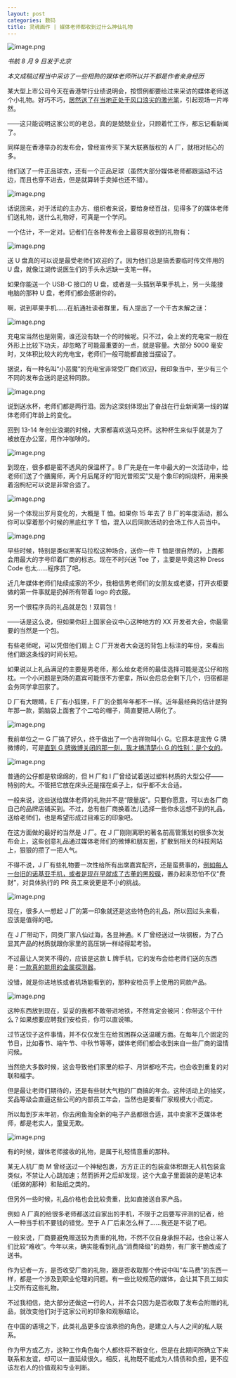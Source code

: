 ```yaml
---
layout: post
categories: 数码
title: 灵魂画作 | 媒体老师都收到过什么神仙礼物
---
```


![image.png](https://raw.githubusercontent.com/lishuhang/htsimg/master/2019/08/draw-china-mobile-laser-pen.jpg)

*书航 8 月 9 日发于北京*

*本文成稿过程当中采访了一些相熟的媒体老师所以并不都是作者亲身经历*

某大型上市公司今天在香港举行业绩说明会，按惯例都要给过来采访的媒体老师送个小礼物。好巧不巧，[居然送了在当地正处于风口浪尖的激光笔](https://weibo.com/6402011417/I1nYBAEXN)，引起现场一片哗然。

——这只能说明这家公司的老总，真的是兢兢业业，只顾着忙工作，都忘记看新闻了。

同样是在香港举办的发布会，曾经宣传买下某大联赛版权的 A 厂，就相对贴心的多。

他们送了一件正品球衣，还有一个正品足球（虽然大部分媒体老师都跟运动不沾边，而且也穿不进去，但是就算转手卖掉也还不错）。

![image.png](https://raw.githubusercontent.com/lishuhang/htsimg/master/2019/08/draw-letv-football-clothes.jpg)

话说回来，对于活动的主办方、组织者来说，要给身经百战，见得多了的媒体老师们送礼物，送什么礼物好，可真是一个学问。

一个估计，不一定对。记者们在各种发布会上最容易收到的礼物有：

![image.png](https://raw.githubusercontent.com/lishuhang/htsimg/master/2019/08/draw-6-favorite-gift-for-journalists.jpg)

送 U 盘真的可以说是最受老师们欢迎的了。因为他们总是搞丢要临时传文件用的 U 盘，就像江湖传说医生们的手头永远缺一支笔一样。

如果你能送一个 USB-C 接口的 U 盘，或者是一头插到苹果手机上，另一头能接电脑的那种 U 盘，老师们都会感谢你的。

啊，说到苹果手机……在航通社读者群里，有人提出了一个千古未解之谜：

![image.png](https://raw.githubusercontent.com/lishuhang/htsimg/master/2019/08/draw-talk-iphone-case.jpg)

充电宝当然也是刚需，谁还没有缺一个的时候呢。只不过，会上发的充电宝一般在外形上比较下功夫，却忽略了可能最重要的一点，就是容量。大部分 5000 毫安时，又体积比较大的充电宝，老师们一般可能都直接当摆设了。

据说，有一种名叫“小恶魔”的充电宝非常受厂商们欢迎，我印象当中，至少有三个不同的发布会送的是这种同款。

![image.png](https://raw.githubusercontent.com/lishuhang/htsimg/master/2019/08/draw-little-monster-power-bank.jpg)

说到送水杯，老师们都是两行泪。因为这深刻体现出了奋战在行业新闻第一线的媒体老师们年龄上的变化。 

回到 13-14 年创业浪潮的时候，大家都喜欢送马克杯。这种杯生来似乎就是为了被放在办公室，用作冲咖啡的。

![image.png](https://raw.githubusercontent.com/lishuhang/htsimg/master/2019/08/draw-google-mug-coffee.jpg)

到现在，很多都是密不透风的保温杯了。B 厂先是在一年中最大的一次活动中，给老师们送了个膳魔师，两个月后尾牙的“阳光普照奖”又是个象印的焖烧杯，用来换着泡枸杞可以说是非常合适了。

![image.png](https://raw.githubusercontent.com/lishuhang/htsimg/master/2019/08/draw-thermos-zojirushi-cups.jpg)



另一个体现出岁月变化的，大概是 T 恤。如果你 15 年去了 B 厂的年度活动，那么你可以穿着那个时候的黑底红字 T 恤，混入以后同款活动的会场工作人员当中。

![image.png](https://raw.githubusercontent.com/lishuhang/htsimg/master/2019/08/draw-tmall-tee.jpg)

早些时候，特别是类似黑客马拉松这种场合，送你一件 T 恤是很自然的，上面都会用最大的字号印着厂商的标志。现在不时兴送 Tee 了，主要是毕竟这种 Dress Code 也太……程序员了吧。

近几年媒体老师们陆续成家的不少，我相信男老师们的女朋友或老婆，打开衣柜要做的第一件事就是扔掉所有带着 logo 的衣服。

另一个很程序员的礼品就是包！双肩包！

——话是这么说，但如果你赶上国家会议中心这种地方的 XX 开发者大会，你最需要的当然是一个包。

有些老师呢，可以凭借他们肩上 C 厂开发者大会送的背包上标注的年份，来看出他们跟这条线的时间长短。

如果说以上礼品满足的主要是男老师，那么给女老师的最佳选择可能是送公仔和抱枕。一个小问题是到场的嘉宾可能很不方便拿，所以会后总会剩下几个，归宿都是会务同学拿回家了。

D 厂有大眼睛，E 厂有小狐狸，F 厂的企鹅年年都不一样。近年最经典的估计是狗年那一款，鹅脑袋上面套了个二哈的帽子，简直要把人萌化了。

![image.png](https://raw.githubusercontent.com/lishuhang/htsimg/master/2019/08/draw-tencent-dog-year-doll.jpg)

我前单位之一 G 厂搞了好久，终于做出了一个吉祥物叫小 G。它原本是宣传 G 牌微博的，可是[直到 G 牌微博关闭的那一刻，我才搞清楚小 G 的性别：](http://mp.weixin.qq.com/s?__biz=MjM5NTAyNjE4MA==&mid=200767212&idx=1&sn=feaa2ea0f1d5fad0a471d90c9d4e07dd&scene=21#wechat_redirect)[是个女的](http://mp.weixin.qq.com/s?__biz=MjM5NTAyNjE4MA==&mid=200767212&idx=1&sn=feaa2ea0f1d5fad0a471d90c9d4e07dd&scene=21#wechat_redirect)。

![image.png](https://raw.githubusercontent.com/lishuhang/htsimg/master/2019/08/draw-netease-weibo-farewell.jpg)

普通的公仔都是软绵绵的，但 H 厂和 I 厂曾经试着送过塑料材质的大型公仔——特别的大。不管把它放在床头还是摆在桌子上，似乎都不太合适。

一般来说，这些送给媒体老师的礼物并不是“限量版”。只要你愿意，可以去各厂商自己的品牌店铺买到。不过，总有些厂商换着法儿选择一些你永远想不到的礼品，送给老师们，也是希望形成过目难忘的印象吧。

在这方面做的最好的当然是 J 厂。在 J 厂刚刚离职的著名前高管策划的很多次发布会上，这些创意礼品通过媒体老师们的微博和朋友圈，扩散到相关的科技网站上，狠狠的攒了一把人气。

不得不说，J 厂有些礼物要一次性给所有出席嘉宾配齐，还是蛮费事的，[例如每人一台旧的诺基亚手机，或者是现在早就成了古董的黑胶碟](https://www.zhihu.com/question/26553336/answer/33199124)，置办起来恐怕不仅“费财”，对具体执行的 PR 员工来说更是不小的挑战。

![image.png](https://raw.githubusercontent.com/lishuhang/htsimg/master/2019/08/draw-meizu-product-launch.jpg)

现在，很多人一想起 J 厂的第一印象就还是这些特色的礼品，所以回过头来看，应该是值得的吧。

在 J 厂带动下，同类厂家八仙过海，各显神通。K 厂曾经送过一块钢板，为了凸显其产品的材质就跟你家里的高压锅一样经得起考验。

不过最让人哭笑不得的，应该是这款 L 牌手机，它的发布会给老师们送的东西是：[一款真的能用的金属探测器](http://m.qudong.com/pcarticle/270515)。

没错，就是你进地铁或者机场能看到的，那种安检员手上使用的同款产品。

![image.png](https://raw.githubusercontent.com/lishuhang/htsimg/master/2019/08/draw-metal-detector.jpg)

这种东西放到现在，妥妥的我都不敢带进地铁，不然肯定会被问：你带这个干什么？如果想要应聘我们安检员，你可以直说嘛。

过节送饺子这件事情，并不仅仅发生在给贫困群众送温暖方面。在每年几个固定的节日，比如春节、端午节、中秋节等等，媒体老师们都会收到来自一些厂商的温情问候。

当然绝大多数时候，这会导致他们家里的粽子、月饼都吃不完，也会收到重复的对联和福字。

但是最让老师们期待的，还是有些财大气粗的厂商搞的年会。这种活动上的抽奖，奖品等级会直逼这些公司的内部员工年会，当然也是要看厂家规模大小而定。

所以每到岁末年初，你去闲鱼淘全新的电子产品都很合适，其中卖家不乏媒体老师，都是老实人，童叟无欺。

![image.png](https://raw.githubusercontent.com/lishuhang/htsimg/master/2019/08/draw-xianyu-2nd-hand-market.jpg)

有的时候，媒体老师接收的礼物，是属于礼轻情意重的那种。

某无人机厂商 M 曾经送过一个神秘包裹，方方正正的包装盒体积跟无人机包装盒类似，不禁让人心跳加速；然而拆开之后却发现，这个大盒子里面装的是笔记本（纸做的那种）和贴纸之类的。

但另外一些时候，礼品价格也会比较贵重，比如直接送自家产品。

例如 A 厂真的给很多老师都送过自家出的手机，不限于之后要写评测的记者，给人一种当手机不要钱的错觉。至于 A 厂后来怎么样了……我还是不说了吧。

一般来说，厂商要避免赠送较为贵重的礼物，不然不仅自身承担不起，也会让客人们比较“难收”。今年以来，确实能看到礼品“消费降级”的趋势，有厂家干脆改成了送书。

作为记者一方，是否收受厂商的礼物，跟是否收取那个传说中叫“车马费”的东西一样，都是一个涉及到职业伦理的问题。有一些比较规范的媒体，会让其下员工如实上交所有这些礼物。

不过我相信，绝大部分还做这一行的人，并不会只因为是否收取了发布会附赠的礼品，就改变他们对于这家公司的印象和观察结论。

在中国的语境之下，此类礼品更多应该承担的角色，是建立人与人之间的私人联系。

作为甲方或乙方，这种工作角色每个人都终将不断变化，但是在此期间所确立下来联系和友谊，却可以一直延续很久。相反，礼物既不能成为人情债和负担，更不应该左右人的价值观和专业判断。